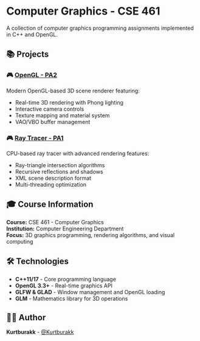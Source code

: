 # Computer Graphics - CSE 461

A collection of computer graphics programming assignments implemented in C++ and OpenGL.

## 📚 Projects

### 🎮 [OpenGL - PA2](./OpenGL/OpenGLAssignment)
Modern OpenGL-based 3D scene renderer featuring:
- Real-time 3D rendering with Phong lighting
- Interactive camera controls
- Texture mapping and material system
- VAO/VBO buffer management

### 🎮 [Ray Tracer - PA1](./RayTracer/PA1)
CPU-based ray tracer with advanced rendering features:
- Ray-triangle intersection algorithms
- Recursive reflections and shadows
- XML scene description format
- Multi-threading optimization

## 🎓 Course Information

**Course:** CSE 461 - Computer Graphics  
**Institution:** Computer Engineering Department  
**Focus:** 3D graphics programming, rendering algorithms, and visual computing

## 🛠️ Technologies

- **C++11/17** - Core programming language
- **OpenGL 3.3+** - Real-time graphics API
- **GLFW & GLAD** - Window management and OpenGL loading
- **GLM** - Mathematics library for 3D operations

## 👨‍💻 Author

**Kurtburakk** - [@Kurtburakk](https://github.com/Kurtburakk)

